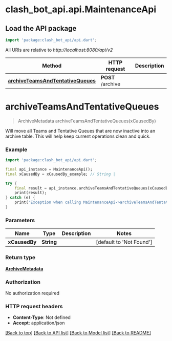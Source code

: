 # clash_bot_api.api.MaintenanceApi

## Load the API package
```dart
import 'package:clash_bot_api/api.dart';
```

All URIs are relative to *http://localhost:8080/api/v2*

Method | HTTP request | Description
------------- | ------------- | -------------
[**archiveTeamsAndTentativeQueues**](MaintenanceApi.md#archiveteamsandtentativequeues) | **POST** /archive | 


# **archiveTeamsAndTentativeQueues**
> ArchiveMetadata archiveTeamsAndTentativeQueues(xCausedBy)



Will move all Teams and Tentative Queues that are now inactive into an archive table.  This will help keep current operations clean and quick. 

### Example
```dart
import 'package:clash_bot_api/api.dart';

final api_instance = MaintenanceApi();
final xCausedBy = xCausedBy_example; // String | 

try {
    final result = api_instance.archiveTeamsAndTentativeQueues(xCausedBy);
    print(result);
} catch (e) {
    print('Exception when calling MaintenanceApi->archiveTeamsAndTentativeQueues: $e\n');
}
```

### Parameters

Name | Type | Description  | Notes
------------- | ------------- | ------------- | -------------
 **xCausedBy** | **String**|  | [default to 'Not Found']

### Return type

[**ArchiveMetadata**](ArchiveMetadata.md)

### Authorization

No authorization required

### HTTP request headers

 - **Content-Type**: Not defined
 - **Accept**: application/json

[[Back to top]](#) [[Back to API list]](../README.md#documentation-for-api-endpoints) [[Back to Model list]](../README.md#documentation-for-models) [[Back to README]](../README.md)

